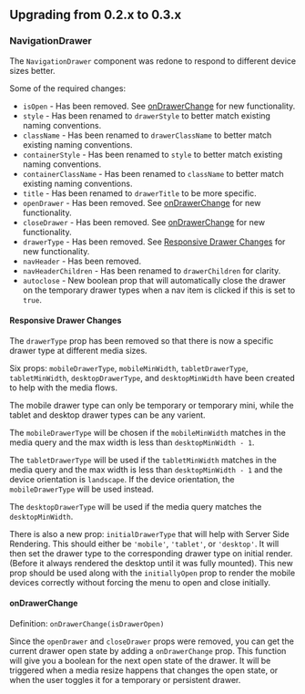 ## Upgrading from 0.2.x to 0.3.x

### NavigationDrawer
The `NavigationDrawer` component was redone to respond to different device sizes better.

Some of the required changes:

- `isOpen` - Has been removed.  See [onDrawerChange](#ondrawerchange) for new functionality.
- `style` - Has been renamed to `drawerStyle` to better match existing naming conventions.
- `className` - Has been renamed to `drawerClassName` to better match existing naming conventions.
- `containerStyle` - Has been renamed to `style` to better match existing naming conventions.
- `containerClassName` - Has been renamed to `className` to better match existing naming conventions.
- `title` - Has been renamed to `drawerTitle` to be more specific.
- `openDrawer` - Has been removed. See [onDrawerChange](#ondrawerchange) for new functionality.
- `closeDrawer` - Has been removed. See [onDrawerChange](#ondrawerchange) for new functionality.
- `drawerType` - Has been removed. See [Responsive Drawer Changes](#respnsive-drawer-changes) for new functionality.
- `navHeader` - Has been removed.
- `navHeaderChildren` - Has been renamed to `drawerChildren` for clarity.
- `autoclose` - New boolean prop that will automatically close the drawer on the temporary drawer types when a nav item is clicked if this is set to `true`.

#### Responsive Drawer Changes
The `drawerType` prop has been removed so that there is now a specific drawer type
at different media sizes.

Six props: `mobileDrawerType`, `mobileMinWidth`, `tabletDrawerType`, `tabletMinWidth`, `desktopDrawerType`, and `desktopMinWidth`
have been created to help with the media flows.

The mobile drawer type can only be temporary or temporary mini, while the tablet and desktop
drawer types can be any varient.

The `mobileDrawerType` will be chosen if the `mobileMinWidth` matches in the media query
and the max width is less than `desktopMinWidth - 1`.

The `tabletDrawerType` will be used if the `tabletMinWidth` matches in the media query
and the max width is less than `desktopMinWidth - 1` and the device orientation is `landscape`.
If the device orientation, the `mobileDrawerType` will be used instead.

The `desktopDrawerType` will be used if the media query matches the `desktopMinWidth`.

There is also a new prop: `initialDrawerType` that will help with Server Side Rendering. This should either be `'mobile'`, `'tablet'`, or `'desktop'`. It will then set the drawer type to the corresponding drawer type on initial render. (Before it always rendered the desktop until it was fully mounted). This new prop should be used along with the `initiallyOpen` prop to render the mobile devices correctly without forcing the menu to open and close initially.


#### onDrawerChange

Definition: `onDrawerChange(isDrawerOpen)`

Since the `openDrawer` and `closeDrawer` props were removed, you can get the current
drawer open state by adding a `onDrawerChange` prop. This function will give you
a boolean for the next open state of the drawer. It will be triggered when a media
resize happens that changes the open state, or when the user toggles it for a temporary
or persistent drawer.
